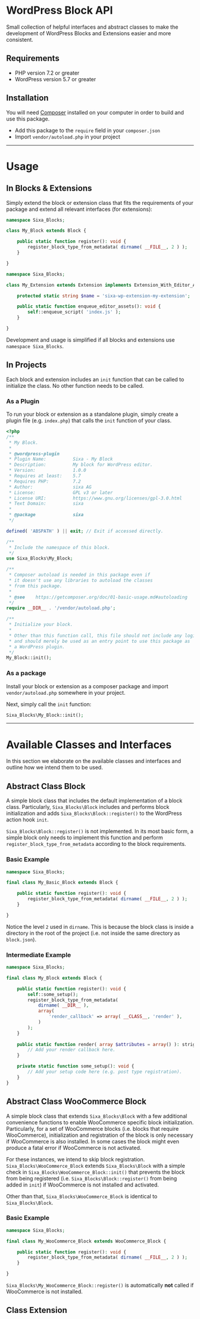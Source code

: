 # WordPress Block API

Small collection of helpful interfaces and abstract classes
to make the development of WordPress Blocks and Extensions easier
and more consistent.

## Requirements

* PHP version 7.2 or greater
* WordPress version 5.7 or greater

## Installation

You will need [Composer](https://getcomposer.org/) installed
on your computer in order to build and use this package.

* Add this package to the `require` field in your `composer.json`
* Import `vendor/autoload.php` in your project

---

# Usage

## In Blocks & Extensions
Simply extend the block or extension class that fits the requirements of your package
and extend all relevant interfaces (for extensions):

```PHP
namespace Sixa_Blocks;

class My_Block extends Block {

	public static function register(): void {
		register_block_type_from_metadata( dirname( __FILE__, 2 ) );
	}

}
```

```PHP
namespace Sixa_Blocks;

class My_Extension extends Extension implements Extension_With_Editor_Assets {

	protected static string $name = 'sixa-wp-extension-my-extension';

	public static function enqueue_editor_assets(): void {
		self::enqueue_script( 'index.js' );
	}

}
```

Development and usage is simplified if all blocks and extensions use `namespace Sixa_Blocks`.

## In Projects
Each block and extension includes an `init` function that can be called to initialize
the class. No other function needs to be called.

### As a Plugin
To run your block or extension as a standalone plugin, simply create a plugin file 
(e.g. `index.php`) that calls the `init` function of your class.

```PHP
<?php
/**
 * My Block.
 *
 * @wordpress-plugin
 * Plugin Name:          Sixa - My Block
 * Description:          My block for WordPress editor.
 * Version:              1.0.0
 * Requires at least:    5.7
 * Requires PHP:         7.2
 * Author:               sixa AG
 * License:              GPL v3 or later
 * License URI:          https://www.gnu.org/licenses/gpl-3.0.html
 * Text Domain:          sixa
 *
 * @package              sixa
 */

defined( 'ABSPATH' ) || exit; // Exit if accessed directly.

/**
 * Include the namespace of this block.
 */
use Sixa_Blocks\My_Block;

/**
 * Composer autoload is needed in this package even if
 * it doesn't use any libraries to autoload the classes
 * from this package.
 *
 * @see    https://getcomposer.org/doc/01-basic-usage.md#autoloading
 */
require __DIR__ . '/vendor/autoload.php';

/**
 * Initialize your block.
 *
 * Other than this function call, this file should not include any logic
 * and should merely be used as an entry point to use this package as
 * a WordPress plugin.
 */
My_Block::init();
```

### As a package
Install your block or extension as a composer package and import `vendor/autoload.php`
somewhere in your project.

Next, simply call the `init` function:

```PHP
Sixa_Blocks\My_Block::init();
```

---
# Available Classes and Interfaces

In this section we elaborate on the available classes and interfaces and outline
how we intend them to be used.

## Abstract Class Block

A simple block class that includes the default implementation of a block class.
Particularly, `Sixa_Blocks\Block` includes and performs block initialization
and adds `Sixa_Blocks\Block::register()` to the WordPress action hook `init`.

`Sixa_Blocks\Block::register()` is not implemented. In its most basic form, a
simple block only needs to implement this function and perform `register_block_type_from_metadata`
according to the block requirements.

### Basic Example

```PHP
namespace Sixa_Blocks;

final class My_Basic_Block extends Block {

	public static function register(): void {
		register_block_type_from_metadata( dirname( __FILE__, 2 ) );
	}

}
```

Notice the level `2` used in `dirname`. This is because the block class is inside a
directory in the root of the project (i.e. not inside the same directory as `block.json`).

### Intermediate Example

```PHP
namespace Sixa_Blocks;

final class My_Block extends Block {

	public static function register(): void {
		self::some_setup();
		register_block_type_from_metadata(
			dirname( __DIR__ ),
			array(
				'render_callback' => array( __CLASS__, 'render' ),
			)
		);
	}
	
	public static function render( array $attributes = array() ): strign {
		// Add your render callback here.
	}

	private static function some_setup(): void {
		// Add your setup code here (e.g. post type registration).
	}
}
```

## Abstract Class WooCommerce Block

A simple block class that extends `Sixa_Blocks\Block` with a few additional convenience
functions to enable WooCommerce specific block initialization.
Particularly, for a set of WooCommerce blocks (i.e. blocks that require WooCommerce), 
initialization and registration of the block is only necessary if WooCommerce is also installed.
In some cases the block might even produce a fatal error if WooCommerce is not activated.

For these instances, we intend to skip block registration.
`Sixa_Blocks\WooCommerce_Block` extends `Sixa_Blocks\Block` with a simple check in
`Sixa_Blocks\WooCommerce_Block::init()` that prevents the block from being registered 
(i.e. `Sixa_Blocks\Block::register()` from being added in `init`) if WooCommerce is not installed
and activated.

Other than that, `Sixa_Blocks\WooCommerce_Block` is identical to `Sixa_Blocks\Block`.


### Basic Example


```PHP
namespace Sixa_Blocks;

final class My_WooCommerce_Block extends WooCommerce_Block {

	public static function register(): void {
		register_block_type_from_metadata( dirname( __FILE__, 2 ) );
	}

}
```

`Sixa_Blocks\My_WooCommerce_Block::register()` is automatically **not** called if 
WooCommerce is not installed.

## Class Extension
